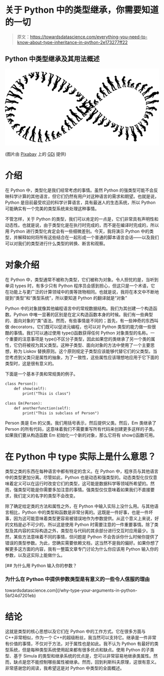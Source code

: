 # 关于 Python 中的类型继承，你需要知道的一切

> 原文：<https://towardsdatascience.com/everything-you-need-to-know-about-type-inheritance-in-python-2e173277ff22>

## Python 中类型继承及其用法概述

![](img/0586d9fe3390bf005943620c2ce4626f.png)

(图片由 [Pixabay](http://pixabay.com) 上的 [GDj](https://pixabay.com/images/id-4911164/) 提供)

# 介绍

在 Python 中，类型化是我们经常考虑的事情。虽然 Python 的强类型可能不会反映科学计算的其他语言，但它们仍然有用户对这种语言的需求和期望。也就是说，Python 是目前最受欢迎的科学计算语言，具有最迷人的生态系统，所以 Python 可能确实有一个完美的类型系统来处理这种事情。

不管怎样，关于 Python 的类型，我们可以肯定的一点是，它们非常具有声明性和动态性。也就是说，由于类型化是在执行时完成的，而不是在编译时完成的，所以用 Python 进行类型化肯定会有一些细微差别。今天，我将演示 Python 中的类型，并解释如何将所有这些结合在一起形成一个普通的脚本语言会话——以及我们可以对我们的类型进行什么类型的转换、断言和观察。

# 对象介绍

在 Python 中，类型通常不被称为类型，它们被称为对象。令人担忧的是，当听到单词 types 时，有多少只有 Python 程序员会感到担心，但这只是一个术语，它在功能上与更广泛的计算领域中的类等效物相同。也就是说，我将在本文中不断地提到“类型”和“类型系统”，所以要知道 Python 的翻译就是“对象”

Python 中的对象就像其他编程语言中的常规数据结构。我们为其创建一个构造函数。Python 中唯一显著的区别是在定义构造函数本身的时候。我们有一些典型的、面向对象的“类”语法。然而，有些事情是不同的；首先，有一些神奇的东西叫做 decorators，它们既可以促进元编程，也可以对 Python 类型的能力做一些很酷的事情。我们可以通过使用 type()函数获得任何 Python 对象类型的名称。一个重要的注意事项是 type()不区分子类型，因此如果您的类继承了另一个类的属性，它仍将被视为其父类型。这种子类型、面向对象的方法中使用了一个主要思想，称为 Liskov 替换原则。这个原则规定子类型应该能够代替它们的父类型。当您考虑到父类只是属性的抽象，为了一致性，这些属性应该理想地应用于它下面的类型时，这是很有意义的。

下面是一个基本子类和常规类的例子。

```
class Person():
    def show(self):
        print("This is class")

class Em(Person):
    def anotherfunction(self):
        print("This is subclass of Person")
```

Person 类是 Em 的父类。我们用括号表示，然后提供父类。然后，Em 类继承了 Person 的所有代码，这意味着我们不需要重写所有代码来创建更多这样的子类。如果我们要从构造函数 Em 初始化一个新的对象，那么它将有 show()函数可用。

# 在 Python 中 type 实际上是什么意思？

类型之类的东西在每种语言中都有特定的含义。在 Python 中，程序员与其他语言中的类型更加分离。尽管如此，Python 也是动态和强类型的。动态类型化仅仅意味着定义可以在运行时改变它们的类型，这可能是数据科学等领域所希望的。然而，强类型可能是你需要多加注意的事情。强类型仅仅意味着如果我们不直接要求，我们定义的名字的类型不会改变。

除了确定给定类的方法和属性之外，在 Python 中输入实际上没什么用。与其他语言相比，Python 中的类型和函数是非常分离的。这既是一件好事，也是一件坏事，因为这可能意味着类型更容易被错误地作为参数提供。从这个意义上来说，好的文档是必不可少的，所以这是使用 Python 时需要注意的一件重要事情。除了类型及其内容的实际构造之外，类型在与代码的其余部分进行交互时应用最少。当然，某些方法意味着不同的事情，但问题是 Python 不会告诉你什么时候你提供了错误的类型参数。为此，您确实需要依赖文档，这当然不是我的偏好。如果你想了解更多这方面的内容，我有一整篇文章专门讨论为什么你应该用 Python 输入你的参数，以及这实际上能做什么。

[](/why-type-your-arguments-in-python-5bf24d7201eb) [## 为什么用 Python 输入你的参数？

### 为什么在 Python 中提供参数类型是有意义的一些令人信服的理由

towardsdatascience.com](/why-type-your-arguments-in-python-5bf24d7201eb) 

# 结论

这就是类型的核心思想以及它们在 Python 中的工作方式。它在很多方面与 C++非常相似，作为一个 C++的超级粉丝，我当然可以支持它。继承是一件非常有价值的事情，不仅对于方法，对于属性也是如此。我不认为 Python 有最好的类型系统，但是每种类型系统使用起来都有很多优点和缺点。使用 Python 的子类型、基于 Simula 的类型和继承系统的优点是，您可以非常容易地继承类属性。然而，缺点是您不能控制哪些属性被继承。然而，回到利斯科夫原理，这很有意义。非常感谢您的阅读，我希望这是对 Python 中类型的全面概述。